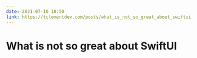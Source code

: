 ```yaml
---
date: 2021-07-10 18:50
link: https://tclementdev.com/posts/what_is_not_so_great_about_swiftui.html
---
```


# What is not so great about SwiftUI
